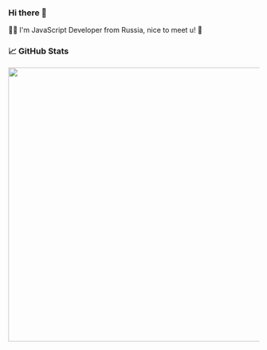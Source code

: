 ### Hi there 👋

🧛🏻 I'm JavaScript Developer from Russia, nice to meet u! 🧙


### 📈 GitHub Stats
<img width="550px" align="left" src="https://github-readme-stats.vercel.app/api?username=gftx&theme=material-palenight&show_icons=true" />
